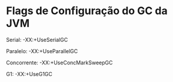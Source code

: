 # Flags de Configuração do GC da JVM

Serial: -XX:+UseSerialGC

Paralelo: -XX:+UseParallelGC

Concorrente: -XX:+UseConcMarkSweepGC

G1: -XX:+UseG1GC

